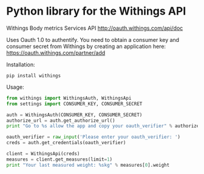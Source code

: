 # Python library for the Withings API

Withings Body metrics Services API
<http://oauth.withings.com/api/doc>

Uses Oauth 1.0 to authentify. You need to obtain a consumer key
and consumer secret from Withings by creating an application
here: <https://oauth.withings.com/partner/add>

Installation:

    pip install withings

Usage:

``` python
from withings import WithingsAuth, WithingsApi
from settings import CONSUMER_KEY, CONSUMER_SECRET

auth = WithingsAuth(CONSUMER_KEY, CONSUMER_SECRET)
authorize_url = auth.get_authorize_url()
print "Go to %s allow the app and copy your oauth_verifier" % authorize_url

oauth_verifier = raw_input('Please enter your oauth_verifier: ')
creds = auth.get_credentials(oauth_verifier)

client = WithingsApi(creds)
measures = client.get_measures(limit=1)
print "Your last measured weight: %skg" % measures[0].weight 
```
